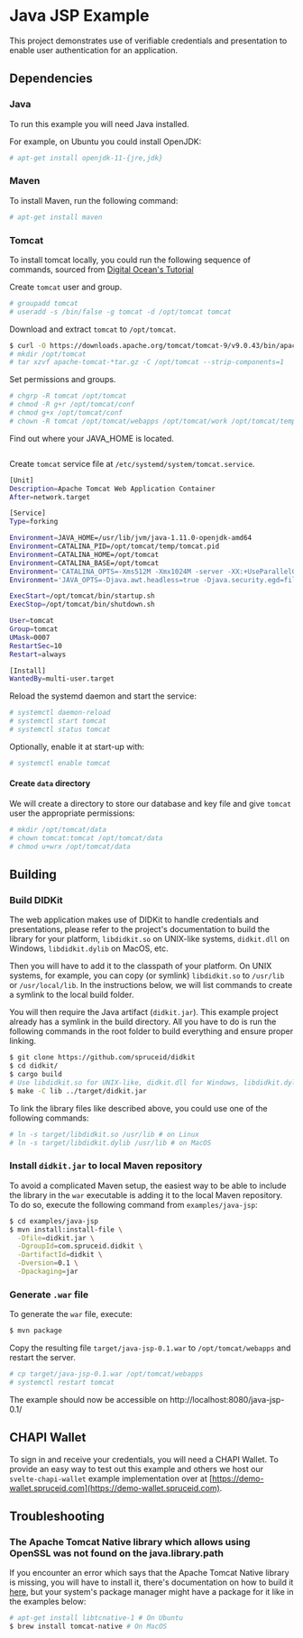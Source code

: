 # Java JSP Example

This project demonstrates use of verifiable credentials and presentation to enable
user authentication for an application.

## Dependencies

### Java

To run this example you will need Java installed.

For example, on Ubuntu you could install OpenJDK:

```bash
# apt-get install openjdk-11-{jre,jdk}
```

### Maven

To install Maven, run the following command:

```bash
# apt-get install maven
```

### Tomcat

To install tomcat locally, you could run the following sequence of commands,
sourced from
[Digital Ocean's Tutorial](https://www.digitalocean.com/community/tutorials/install-tomcat-9-ubuntu-1804)

Create `tomcat` user and group.
```bash
# groupadd tomcat
# useradd -s /bin/false -g tomcat -d /opt/tomcat tomcat
```

Download and extract `tomcat` to `/opt/tomcat`.
```bash
$ curl -O https://downloads.apache.org/tomcat/tomcat-9/v9.0.43/bin/apache-tomcat-9.0.43.tar.gz
# mkdir /opt/tomcat
# tar xzvf apache-tomcat-*tar.gz -C /opt/tomcat --strip-components=1
```

Set permissions and groups.
```bash
# chgrp -R tomcat /opt/tomcat
# chmod -R g+r /opt/tomcat/conf
# chmod g+x /opt/tomcat/conf
# chown -R tomcat /opt/tomcat/webapps /opt/tomcat/work /opt/tomcat/temp /opt/tomcat/logs
```

Find out where your JAVA_HOME is located.
```bash
```

Create `tomcat` service file at `/etc/systemd/system/tomcat.service`.
```bash
[Unit]
Description=Apache Tomcat Web Application Container
After=network.target

[Service]
Type=forking

Environment=JAVA_HOME=/usr/lib/jvm/java-1.11.0-openjdk-amd64
Environment=CATALINA_PID=/opt/tomcat/temp/tomcat.pid
Environment=CATALINA_HOME=/opt/tomcat
Environment=CATALINA_BASE=/opt/tomcat
Environment='CATALINA_OPTS=-Xms512M -Xmx1024M -server -XX:+UseParallelGC'
Environment='JAVA_OPTS=-Djava.awt.headless=true -Djava.security.egd=file:/dev/./urandom'

ExecStart=/opt/tomcat/bin/startup.sh
ExecStop=/opt/tomcat/bin/shutdown.sh

User=tomcat
Group=tomcat
UMask=0007
RestartSec=10
Restart=always

[Install]
WantedBy=multi-user.target
```

Reload the systemd daemon and start the service:
```bash
# systemctl daemon-reload
# systemctl start tomcat
# systemctl status tomcat
```

Optionally, enable it at start-up with: 
```bash
# systemctl enable tomcat
```

#### Create `data` directory

We will create a directory to store our database and key file and give `tomcat`
user the appropriate permissions:

```bash
# mkdir /opt/tomcat/data
# chown tomcat:tomcat /opt/tomcat/data
# chmod u+wrx /opt/tomcat/data
```

## Building

### Build DIDKit

The web application makes use of DIDKit to handle credentials and presentations,
please refer to the project's documentation to build the library for your platform,
`libdidkit.so` on UNIX-like systems, `didkit.dll` on Windows, `libdidkit.dylib`
on MacOS, etc.

Then you will have to add it to the classpath of your platform. On UNIX systems,
for example, you can copy (or symlink) `libdidkit.so` to `/usr/lib` or
`/usr/local/lib`. In the instructions below, we will list commands to create a
symlink to the local build folder.

You will then require the Java artifact (`didkit.jar`). This example project
already has a symlink in the build directory.  All you have to do is run the
following commands in the root folder to build everything and ensure proper
linking.

```bash
$ git clone https://github.com/spruceid/didkit
$ cd didkit/
$ cargo build
# Use libdidkit.so for UNIX-like, didkit.dll for Windows, libdidkit.dylib for MacOS
$ make -C lib ../target/didkit.jar
```

To link the library files like described above, you could use one of the
following commands:

```bash
# ln -s target/libdidkit.so /usr/lib # on Linux
# ln -s target/libdidkit.dylib /usr/lib # on MacOS
```

### Install `didkit.jar` to local Maven repository

To avoid a complicated Maven setup, the easiest way to be able to include the
library in the `war` executable is adding it to the local Maven repository. To
do so, execute the following command from `examples/java-jsp`:

```bash
$ cd examples/java-jsp
$ mvn install:install-file \
  -Dfile=didkit.jar \
  -DgroupId=com.spruceid.didkit \
  -DartifactId=didkit \
  -Dversion=0.1 \
  -Dpackaging=jar
```

### Generate `.war` file

To generate the `war` file, execute:

```bash
$ mvn package
```

Copy the resulting file `target/java-jsp-0.1.war` to `/opt/tomcat/webapps` and
restart the server.

```bash
# cp target/java-jsp-0.1.war /opt/tomcat/webapps
# systemctl restart tomcat
```

The example should now be accessible on http://localhost:8080/java-jsp-0.1/

## CHAPI Wallet

To sign in and receive your credentials, you will need a CHAPI Wallet. To provide
an easy way to test out this example and others we host our `svelte-chapi-wallet`
example implementation over at
[https://demo-wallet.spruceid.com](https://demo-wallet.spruceid.com).

## Troubleshooting

### The Apache Tomcat Native library which allows using OpenSSL was not found on the java.library.path

If you encounter an error which says that the Apache Tomcat Native library is
missing, you will have to install it, there's documentation on how to build it
[here](http://tomcat.apache.org/native-doc/), but your system's package manager
might have a package for it like in the examples below:

```bash
# apt-get install libtcnative-1 # On Ubuntu
$ brew install tomcat-native # On MacOS
```
